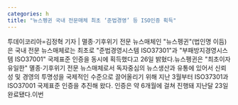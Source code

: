 ```yaml
---
categories: h
title: "뉴스펭귄 국내 전문매체 최초 ‘준법경영’ 등 ISO인증 획득"
---
```

투데이코리아=김정혁 기자 | 멸종·기후위기 전문 뉴스매체인 "뉴스펭귄"(법인명 이듬)은 국내 전문 뉴스매체로는 최초로 "준법경영시스템 ISO37301"과 "부패방지경영시스템 ISO37001" 국제표준 인증을 동시에 획득했다고 26일 밝혔다.뉴스펭귄은 "최초이자 유일한" 멸종·기후위기 전문 뉴스매체로서 독자중심의 뉴스생산과 유통에 있어서 신뢰성 및 경영의 투명성을 국제적인 수준으로 끌어올리기 위해 지난 3월부터 ISO37301과 ISO37001 국제표준 인증을 추진해 왔다. 인증은 약 6개월에 걸쳐 진행돼 지난달 23일 완료됐다.이번